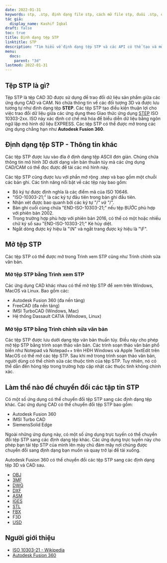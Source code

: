 ```yaml
---
date: 2022-01-31
keywords: stp, .stp, định dạng file stp, cách mở file stp, đuôi .stp, đuôi stp
tác giả:
  display_name: Kashif Iqbal
draft: false
toc: true
title: Định dạng tệp STP
linktitle: STP
description: "Tìm hiểu về định dạng tệp STP và các API có thể tạo và mở tệp STP."
menu:
  docs:
    parent: "3d"
lastmod: 2022-01-31
---
```


## Tệp STP là gì?

Tệp STP là tệp CAD 3D được sử dụng để trao đổi dữ liệu sản phẩm giữa các ứng dụng CAD và CAM. Nó chứa thông tin về các đối tượng 3D và được lưu tương tự như định dạng tệp **STEP**. Các tệp STP tạo điều kiện thuận lợi cho việc trao đổi dữ liệu giữa các ứng dụng theo Giao thức ứng dụng [STEP](/vi/3d/step/) ISO 10303-2xx. ISO này xác định cơ chế mã hóa để biểu diễn dữ liệu bằng ngôn ngữ lập mô hình dữ liệu EXPRESS. Các tệp STP có thể được mở trong các ứng dụng chẳng hạn như **Autodesk Fusion 360**.

## Định dạng tệp STP - Thông tin khác

Các tệp STP được lưu vào đĩa ở định dạng tệp ASCII đơn giản. Chúng chứa thông tin mô hình 3D dưới dạng văn bản thuần túy mà các ứng dụng CAD/CAM có thể đọc được để tải các mô hình này.

Các tệp STP cũng được lưu với phần mở rộng .step và bao gồm một chuỗi các bản ghi. Các tính năng nổi bật về các tệp này bao gồm:

* Bộ ký tự được định nghĩa là các điểm mã của ISO 10646.
* "ISO-10303-21;" là các ký tự đầu tiên trong bản ghi đầu tiên.
* Nhận xét được bao quanh bởi các ký tự "/*" và "*/".
* Bản ghi cuối cùng chứa "END-ISO-10303-21;" nếu tệp BƯỚC phù hợp với phiên bản 2002.
* Trong trường hợp phù hợp với phiên bản 2016, có thể có một hoặc nhiều chữ ký số sau "END-ISO-10303-21;" Kẻ hủy diệt.
* Ngắt dòng được ký hiệu là "\N\" và ngắt trang được ký hiệu là "\F\".

## Mở tệp STP

Các tệp STP có thể được mở trong Trình xem STP cũng như Trình chỉnh sửa văn bản.

### Mở tệp STP bằng Trình xem STP

Các ứng dụng CAD khác nhau có thể mở tệp STP để xem trên Windows, MacOS và Linux. Bao gồm các:

* Autodesk Fusion 360 (đa nền tảng)
* FreeCAD (đa nền tảng)
* IMSI TurboCAD (Windows, Mac)
* Hệ thống Dassault CATIA (WIndows, Linux)

### Mở tệp STP bằng Trình chỉnh sửa văn bản

Các tệp STP được lưu dưới dạng tệp văn bản thuần túy. Điều này cho phép mở tệp STP bằng trình soạn thảo văn bản. Các trình soạn thảo văn bản phổ biến như Notepad và Notepad++ trên HĐH Windows và Apple TextEdit trên MacOS có thể mở các tệp STP. Sau khi mở trong trình soạn thảo văn bản, người dùng có thể chỉnh sửa các thuộc tính của tệp STP. Tuy nhiên, nó có thể dẫn đến hỏng tệp trong trường hợp cập nhật các thuộc tính không chính xác.

## Làm thế nào để chuyển đổi các tập tin STP

Có một số ứng dụng có thể chuyển đổi tệp STP sang các định dạng tệp khác. Các ứng dụng CAD có thể chuyển đổi tệp STP bao gồm:

* Autodesk Fusion 360
* IMSI Turbo CAD
* SiemensSolid Edge

Ngoài những ứng dụng này, có một số ứng dụng trực tuyến có thể chuyển đổi tệp STP sang các định dạng tệp khác. Các ứng dụng trực tuyến này cho phép bạn tải tệp STP của mình lên máy chủ đám mây nơi chúng được chuyển đổi sang định dạng bạn muốn và quay trở lại để tải xuống.

Autodesk Fusion 360 có thể chuyển đổi các tệp STP sang các định dạng tệp 3D và CAD sau.

* [OBJ](/vi/3d/obj/)
* [3MF](/vi/3d/3mf/)
* [DWG](/vi/cad/dwg/)
* [DXF](/vi/cad/dxf/)
* [ASM](/vi/cad/asm/)
* [IGES](/vi/cad/iges/)
* [STL](/vi/cad/stl/)
* [FBX](/vi/3d/fbx/)
* F3D
* [USD](/vi/3d/usd/)

## Người giới thiệu

* [ISO 10303-21 - Wikipedia](https://en.wikipedia.org/wiki/ISO_10303-21)
* [Autodesk Fusion 360](https://www.autodesk.com/products/fusion-360/overview)


